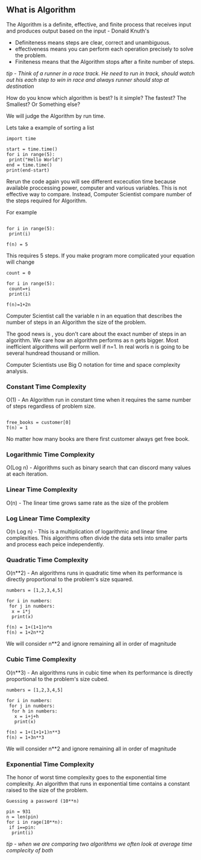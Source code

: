 ## What is Algorithm

The Algorithm is a definite, effective, and finite process that receives input and produces output based on the input - Donald Knuth's

- Definiteness means steps are clear, correct and unambiguous.
- effectiveness means you can perform each operation precisely to solve the problem.
- Finiteness means that the Algorithm stops after a finite number of steps.

*tip - Think of a runner in a race track. He need to run in track, should watch out his each step to win in race and always runner should stop at destination*

How do you know which algorithm is best? Is it simple? The fastest? The Smallest? Or Something else?

We will judge the Algorithm by run time.

Lets take a example of sorting a list

```
import time

start = time.time()
for i in range(5):
 print("Hello World")
end = time.time()
print(end-start)

```

Rerun the code again you will see different excecution time because available proccessing power, computer and various variables. This is not effective way to compare. Instead, Computer Scientist compare number of the steps required for Algorithm.

For example

```

for i in range(5):
 print(i)

f(n) = 5
```

This requires 5 steps. If you make program more complicated your equation will change

```
count = 0

for i in range(5):
 count=+i
 print(i)

f(n)=1+2n

```

Computer Scientist call the variable n in an equation that describes the number of steps in an Algorithm the size of the problem.

The good news is , you don't care about the exact number of steps in an algorithm. We care how an algorithm performs as n gets bigger. Most inefficient algorithms will perform well if n=1. In real worls n is going to be several hundread thousand or million.

Computer Scientists use Big O notation for time and space complexity analysis.

### Constant Time Complexity

O(1) - An Algorithm run in constant time when it requires the same number of steps regardless of problem size.

````

free_books = customer[0]
T(n) = 1
````

No matter how many books are there first customer always get free book.


### Logarithmic Time Complexity

O(Log n) - Algorithms such as binary search that can discord many values at each iteration.


### Linear Time Complexity

O(n) - The linear time grows same rate as the size of the problem


### Log Linear Time Complexity

O(n Log n) - This is a multiplication of logarithmic and linear time complexities. This algorithms often divide the data sets into smaller parts and process each peice independently.


### Quadratic Time Complexity

O(n**2) - An algorithms runs in quadratic time when its performance is directly proportional to the problem's size squared.

```
numbers = [1,2,3,4,5]

for i in numbers:
 for j in numbers:
  x = i*j
  print(x)

f(n) = 1+(1+1)n*n
f(n) = 1+2n**2
```

We will consider n**2 and ignore remaining all in order of magnitude


### Cubic Time Complexity

O(n**3) - An algorithms runs in cubic time when its performance is directly proportional to the problem's size cubed.

```
numbers = [1,2,3,4,5]

for i in numbers:
 for j in numbers:
  for h in numbers:
   x = i+j+h 
   print(x)

f(n) = 1+(1+1+1)n**3
f(n) = 1+3n**3
```

We will consider n**2 and ignore remaining all in order of magnitude


### Exponential Time Complexity

The honor of worst time complexity goes to the exponential time complexity. An algorithm that runs in exponential time contains a constant raised to the size of the problem.

```
Guessing a password (10**n)

pin = 931
n = len(pin)
for i in rage(10**n):
 if i==pin:
  print(i) 
```



*tip - when we are comparing two algorithms we often look at average time complecity of both*
